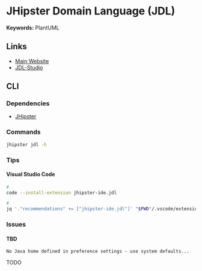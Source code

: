 # JHipster Domain Language (JDL)

<!--
https://github.com/Blackdread/sql-to-jdl
-->

**Keywords:** PlantUML

## Links

- [Main Website](https://jhipster.tech/jdl/intro)
- [JDL-Studio](https://start.jhipster.tech/jdl-studio/)

## CLI

### Dependencies

- [JHipster](./README.md#cli)

### Commands

```sh
jhipster jdl -h
```

### Tips

#### Visual Studio Code

```sh
#
code --install-extension jhipster-ide.jdl

#
jq '."recommendations" += ["jhipster-ide.jdl"]' "$PWD"/.vscode/extensions.json | sponge "$PWD"/.vscode/extensions.json
```

### Issues

#### TBD

```log
No Java home defined in preference settings - use system defaults...
```

TODO
